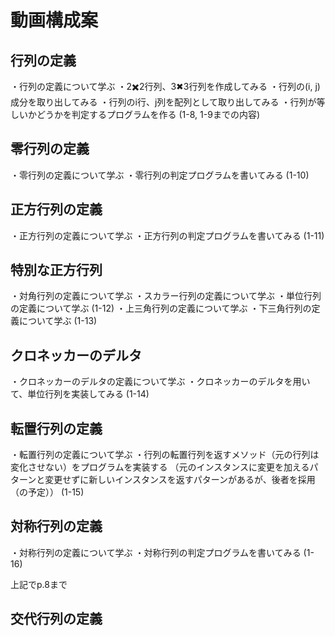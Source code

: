 # 動画構成案
## 行列の定義
・行列の定義について学ぶ
・2✖️2行列、3✖︎3行列を作成してみる
・行列の(i, j)成分を取り出してみる
・行列のi行、j列を配列として取り出してみる
・行列が等しいかどうかを判定するプログラムを作る
(1-8, 1-9までの内容)

## 零行列の定義
・零行列の定義について学ぶ
・零行列の判定プログラムを書いてみる
(1-10)

## 正方行列の定義
・正方行列の定義について学ぶ
・正方行列の判定プログラムを書いてみる
(1-11)

## 特別な正方行列
・対角行列の定義について学ぶ
・スカラー行列の定義について学ぶ
・単位行列の定義について学ぶ
(1-12)
・上三角行列の定義について学ぶ
・下三角行列の定義について学ぶ
(1-13)


## クロネッカーのデルタ
・クロネッカーのデルタの定義について学ぶ
・クロネッカーのデルタを用いて、単位行列を実装してみる
(1-14)

## 転置行列の定義
・転置行列の定義について学ぶ
・行列の転置行列を返すメソッド（元の行列は変化させない）をプログラムを実装する
（元のインスタンスに変更を加えるパターンと変更せずに新しいインスタンスを返すパターンがあるが、後者を採用（の予定））
(1-15)


## 対称行列の定義
・対称行列の定義について学ぶ
・対称行列の判定プログラムを書いてみる
(1-16)

上記でp.8まで


## 交代行列の定義
